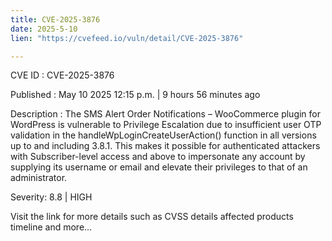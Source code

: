 ```yaml
---
title: CVE-2025-3876
date: 2025-5-10
lien: "https://cvefeed.io/vuln/detail/CVE-2025-3876"

---
```


CVE ID : CVE-2025-3876

Published :  May 10
2025
12:15 p.m. | 9 hours
56 minutes ago

Description : The SMS Alert Order Notifications – WooCommerce plugin for WordPress is vulnerable to Privilege Escalation due to insufficient user OTP validation in the handleWpLoginCreateUserAction() function in all versions up to
and including
3.8.1. This makes it possible for authenticated attackers
with Subscriber-level access and above
to impersonate any account by supplying its username or email and elevate their privileges to that of an administrator.

Severity: 8.8 | HIGH

Visit the link for more details
such as CVSS details
affected products
timeline
and more...
